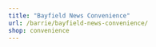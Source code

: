 ```yaml
---
title: "Bayfield News Convenience"
url: /barrie/bayfield-news-convenience/
shop: convenience
---
```

